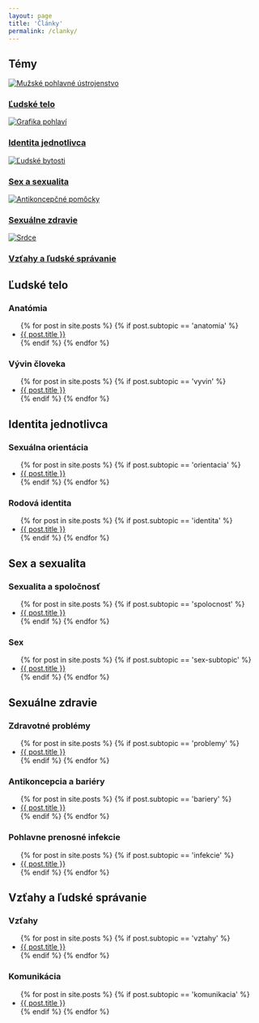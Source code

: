 ```yaml
---
layout: page
title: 'Články'
permalink: /clanky/
---
```


<section class='bg-yellow-200 bg-opacity-50 py-20'>
  <h2 class="text-center">Témy</h2>

  <div class='topic-categories flex flex-wrap items-stretch justify-center'>
    <div class="topic topic-posts">
      <a href="/ludske-telo"><img src="/images/ludske_telo.jpg" alt="Mužské pohlavné ústrojenstvo">
      <h3>Ľudské telo</h3></a>
    </div>
    <div class="topic topic-posts">
      <a href="/identita"><img src="/images/identita.jpeg" alt="Grafika pohlaví">
      <h3>Identita jednotlivca</h3></a>
    </div>
    <div class="topic topic-posts">
      <a href="/sex"><img src="/images/sex_a_sexualita.jpeg" alt="Ľudské bytosti">
      <h3>Sex a sexualita</h3></a>
    </div>
    <div class="topic topic-posts">
      <a href="/sexualne-zdravie"><img src="/images/sexualne_zdravie.jpeg" alt="Antikoncepčné pomôcky">
      <h3>Sexuálne zdravie</h3></a>
    </div>
    <div class="topic topic-posts">
      <a href="/vztahy-ludske-spravanie"><img src="/images/vztahy.jpeg" alt="Srdce">
      <h3 class="middle">Vzťahy a ľudské správanie</h3></a>
    </div>
  </div>
</section>

<section class="posts py-8 px-4">
  <div class="articles-title f-telo"><h2>Ľudské telo</h2></div>

  <div class="articles-list list-of-articles">
    <div class="mx-8">
      <h3>Anatómia</h3>
      <ul>
        {% for post in site.posts %}
          {% if post.subtopic == 'anatomia' %}
            <li>
              <a href="{{ post.url }}">{{ post.title }}</a>
            </li>
          {% endif %}
        {% endfor %}
      </ul>
    </div>
    <div class="mx-8">
      <h3>Vývin človeka</h3>
      <ul>
        {% for post in site.posts %}
          {% if post.subtopic == 'vyvin' %}
            <li>
              <a href="{{ post.url }}">{{ post.title }}</a>
            </li>
          {% endif %}
        {% endfor %}
      </ul>
    </div>
  </div>

  <div class="articles-title f-identita"><h2>Identita jednotlivca</h2></div>

  <div class="articles-list list-of-articles">
    <div class="mx-8">
      <h3>Sexuálna orientácia</h3>
      <ul>
        {% for post in site.posts %}
          {% if post.subtopic == 'orientacia' %}
            <li>
              <a href="{{ post.url }}">{{ post.title }}</a>
            </li>
          {% endif %}
        {% endfor %}
      </ul>
    </div>
    <div class="mx-8">
      <h3>Rodová identita</h3>
      <ul>
        {% for post in site.posts %}
          {% if post.subtopic == 'identita' %}
            <li>
              <a href="{{ post.url }}">{{ post.title }}</a>
            </li>
          {% endif %}
        {% endfor %}
      </ul>
    </div>
  </div>

  <div class="articles-title f-sex"><h2>Sex a sexualita</h2></div>

  <div class="articles-list list-of-articles">
    <div class="mx-8">
      <h3>Sexualita a spoločnosť</h3>
      <ul>
        {% for post in site.posts %}
          {% if post.subtopic == 'spolocnost' %}
            <li>
              <a href="{{ post.url }}">{{ post.title }}</a>
            </li>
          {% endif %}
        {% endfor %}
      </ul>
    </div>
    <div class="mx-8">
      <h3>Sex</h3>
      <ul>
        {% for post in site.posts %}
          {% if post.subtopic == 'sex-subtopic' %}
            <li>
              <a href="{{ post.url }}">{{ post.title }}</a>
            </li>
          {% endif %}
        {% endfor %}
      </ul>
    </div>
  </div>

  <div class="articles-title f-zdravie"><h2>Sexuálne zdravie</h2></div>

  <div class="articles-list list-of-articles">
    <div class="mx-8">
      <h3>Zdravotné problémy</h3>
      <ul>
        {% for post in site.posts %}
          {% if post.subtopic == 'problemy' %}
            <li>
              <a href="{{ post.url }}">{{ post.title }}</a>
            </li>
          {% endif %}
        {% endfor %}
      </ul>
      <h3>Antikoncepcia a bariéry</h3>
      <ul>
        {% for post in site.posts %}
          {% if post.subtopic == 'bariery' %}
            <li>
              <a href="{{ post.url }}">{{ post.title }}</a>
            </li>
          {% endif %}
        {% endfor %}
      </ul>
    </div>
    <div class="mx-8">
      <h3>Pohlavne prenosné infekcie</h3>
      <ul>
        {% for post in site.posts %}
          {% if post.subtopic == 'infekcie' %}
            <li>
              <a href="{{ post.url }}">{{ post.title }}</a>
            </li>
          {% endif %}
        {% endfor %}
      </ul>
    </div>
  </div>

  <div class="articles-title f-vztahy"><h2>Vzťahy a ľudské správanie</h2></div>

  <div class="articles-list list-of-articles">
    <div class="mx-8">
      <h3>Vzťahy</h3>
      <ul>
        {% for post in site.posts %}
          {% if post.subtopic == 'vztahy' %}
            <li>
              <a href="{{ post.url }}">{{ post.title }}</a>
            </li>
          {% endif %}
        {% endfor %}
      </ul>
    </div>
    <div class="mx-8">
      <h3>Komunikácia</h3>
      <ul>
        {% for post in site.posts %}
          {% if post.subtopic == 'komunikacia' %}
            <li>
              <a href="{{ post.url }}">{{ post.title }}</a>
            </li>
          {% endif %}
        {% endfor %}
      </ul>
    </div>
  </div>
</section>
